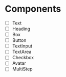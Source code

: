 # Components 

- [ ] Text
- [ ] Heading 
- [ ] Box
- [ ] Button
- [ ] TextInput
- [ ] TextArea
- [ ] Checkbox
- [ ] Avatar
- [ ] MultiStep